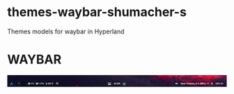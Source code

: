 # themes-waybar-shumacher-s
Themes models for waybar in Hyperland

# WAYBAR
<img src="./screenshots/20250801_22h09m10s_grim.png">

